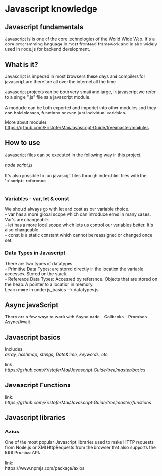 <h1>Javascript knowledge</h1>


<h2>Javascript fundamentals</h2>
Javascript is is one of the core technologies of the World Wide Web. It's a core programming language in most frontend framework and is also widely used in node.js for backend development.<br>

<h2>What is it?</h2>
Javascript is impeded in most browsers these days and compilers for javascript are therefore all over the internet all the time. <br>
<br>
Javascript projects can be both very small and large, in javascript we refer to a single ".js" file as a javascript module. <br>
<br>
A moduele can be both exported and importet into other modules and they can hold classes, functions or even just individual variables. <br>

More about modules<br>
https://github.com/KristoferMar/Javascript-Guide/tree/master/modules<br>

<h2>How to use</h2>
Javascript files can be executed in the following way in this project. <br><br>
<i>node script.js </i> <br><br>
It's also possible to run javascipt files through index.html files with the '<'script> reference. <br>
<br>
<h3> Variables - var, let & const </h3>
We should always go with let and cost as our variable choice. <br>
- var has a more global scope which can introduce erros in many cases. Var's are changeable.<br>
- let has a more local scope which lets us control our variables better. It's also changeable.<br>
- const is a static constant which cannot be reassigned or changed once set. <br>
<h3>Data Types in Javascript </h3>
There are two types of datatypes<br>
- Primitive Data Types: are stored directly in the location the variable accesses. Stored on the stack. <br>
- Reference Data Types: Accessed by reference. Objects that are stored on the heap. A pointer to a location in memory. <br>
Learn more in under js_basics --> datatypes.js


<h2> Async javaScript </h2>
There are a few ways to work with Async code 
- Callbacks
- Promises
- Async/Await


<h2>Javascript basics</h2>
Includes<br>
<i>array, hashmap, strings, Date&time, keywords, etc</i><br>
<br>
link<br>
<i>https://github.com/KristoferMar/Javascript-Guide/tree/master/basics</i>



<h2>Javascript Functions</h2>
link:<br>
<i>https://github.com/KristoferMar/Javascript-Guide/tree/master/functions</i>



<h2>Javascript libraries</h2>
<h3>Axios</h3>
One of the most popular Javascript libraries used to make HTTP requests from Node.js or XMLHttpRequests from the browser that also supports the ES6 Promise API. <br><br>
link: <br>
https://www.npmjs.com/package/axios <br>

